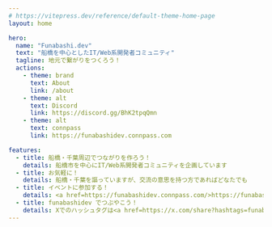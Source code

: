 ```yaml
---
# https://vitepress.dev/reference/default-theme-home-page
layout: home

hero:
  name: "Funabashi.dev"
  text: "船橋を中心としたIT/Web系開発者コミュニティ"
  tagline: 地元で繋がりをつくろう！
  actions:
    - theme: brand
      text: About
      link: /about
    - theme: alt
      text: Discord
      link: https://discord.gg/BhK2tpqQmn
    - theme: alt
      text: connpass
      link: https://funabashidev.connpass.com

features:
  - title: 船橋・千葉周辺でつながりを作ろう！
    details: 船橋市を中心にIT/Web系開発者コミュニティを企画しています
  - title: お気軽に！
    details: 船橋・千葉を謳っていますが、交流の意思を持つ方であればどなたでも
  - title: イベントに参加する！
    details: <a href=https://funabashidev.connpass.com/>https://funabashidev.connpass.com/</a> をチェック！
  - title: funabashidev でつぶやこう！
    details: Xでのハッシュタグは<a href=https://x.com/share?hashtags=funabashidev>#funabashidev</a> です。
---
```


